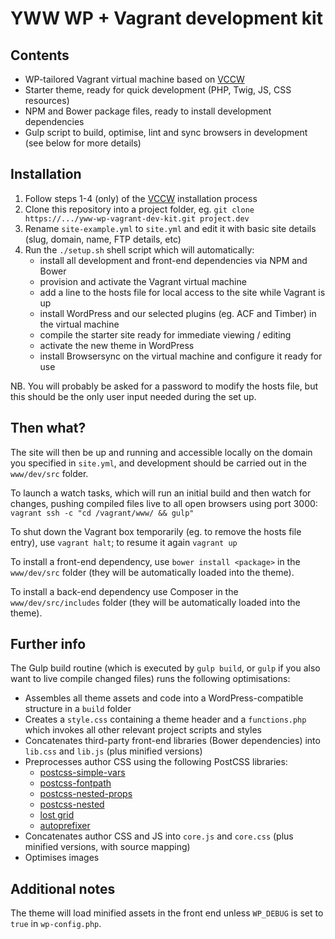 # YWW WP + Vagrant development kit #

## Contents ##

* WP-tailored Vagrant virtual machine based on [VCCW](http://vccw.cc/)
* Starter theme, ready for quick development (PHP, Twig, JS, CSS resources)
* NPM and Bower package files, ready to install development dependencies
* Gulp script to build, optimise, lint and sync browsers in development (see below for more details)

## Installation ##

1. Follow steps 1-4 (only) of the [VCCW](http://vccw.cc/) installation process
2. Clone this repository into a project folder, eg. `git clone https://.../yww-wp-vagrant-dev-kit.git project.dev`
3. Rename `site-example.yml` to `site.yml` and edit it with basic site details (slug, domain, name, FTP details, etc)
4. Run the `./setup.sh` shell script which will automatically:
	* install all development and front-end dependencies via NPM and Bower
    * provision and activate the Vagrant virtual machine
    * add a line to the hosts file for local access to the site while Vagrant is up
    * install WordPress and our selected plugins (eg. ACF and Timber) in the virtual machine
    * compile the starter site ready for immediate viewing / editing
    * activate the new theme in WordPress
    * install Browsersync on the virtual machine and configure it ready for use

NB. You will probably be asked for a password to modify the hosts file, but this should be the only user input needed during the set up.

## Then what? ##

The site will then be up and running and accessible locally on the domain you specified in `site.yml`, and development should be carried out in the `www/dev/src` folder.

To launch a watch tasks, which will run an initial build and then watch for changes, pushing compiled files live to all open browsers using port 3000:
`vagrant ssh -c "cd /vagrant/www/ && gulp"`

To shut down the Vagrant box temporarily (eg. to remove the hosts file entry), use `vagrant halt`; to resume it again `vagrant up`

To install a front-end dependency, use `bower install <package>` in the `www/dev/src` folder  (they will be automatically loaded into the theme).

To install a back-end dependency use Composer in the `www/dev/src/includes` folder (they will be automatically loaded into the theme).

## Further info ##

The Gulp build routine (which is executed by `gulp build`, or `gulp` if you also want to live compile changed files) runs the following optimisations:

* Assembles all theme assets and code into a WordPress-compatible structure in a `build` folder
* Creates a `style.css` containing a theme header and a `functions.php` which invokes all other relevant project scripts and styles
* Concatenates third-party front-end libraries (Bower dependencies) into `lib.css` and `lib.js` (plus minified versions)
* Preprocesses author CSS using the following PostCSS libraries:
    * [postcss-simple-vars](https://github.com/postcss/postcss-simple-vars)
    * [postcss-fontpath](https://github.com/seaneking/postcss-fontpath)
    * [postcss-nested-props](https://github.com/jedmao/postcss-nested-props)
    * [postcss-nested](https://github.com/postcss/postcss-nested)
    * [lost grid](https://github.com/corysimmons/lost)
    * [autoprefixer](https://github.com/postcss/autoprefixer)
* Concatenates author CSS and JS into `core.js` and `core.css` (plus minified versions, with source mapping)
* Optimises images

## Additional notes ##

The theme will load minified assets in the front end unless `WP_DEBUG` is set to `true` in `wp-config.php`.